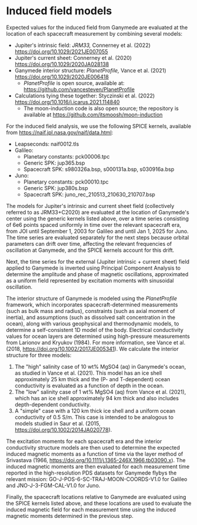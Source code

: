 # Induced field models
Expected values for the induced field from Ganymede are evaluated at the location of each spacecraft measurement by combining several models:
* Jupiter's intrinsic field: _JRM33,_ Connerney et al. (2022) https://doi.org/10.1029/2021JE007055
* Jupiter's current sheet: Connerney et al. (2020) https://doi.org/10.1029/2020JA028138
* Ganymede interior structure: _PlanetProfile,_ Vance et al. (2021) https://doi.org/10.1029/2020JE006418
  * _PlanetProfile_ is open source, available at: https://github.com/vancesteven/PlanetProfile
* Calculations tying these together: Styczinski et al. (2022) https://doi.org/10.1016/j.icarus.2021.114840
  * The moon-induction code is also open source; the repository is available at https://github.com/itsmoosh/moon-induction

For the induced field analysis, we use the following SPICE kernels, available from https://naif.jpl.nasa.gov/naif/data.html:
* Leapseconds: naif0012.tls
* Galileo:
  * Planetary constants: pck00006.tpc 
  * Generic SPK: jup365.bsp
  * Spacecraft SPK: s980326a.bsp, s000131a.bsp, s030916a.bsp
* Juno:
  * Planetary constants: pck00010.tpc
  * Generic SPK: jup380s.bsp
  * Spacecraft SPK: juno_rec_210513_210630_210707.bsp
  
The models for Jupiter's intrinsic and current sheet field (collectively referred to as JRM33+C2020) are evaluated at the location of Ganymede's center using the generic kernels listed above, over a time series consisting of 6e6 points spaced uniformly in time over the relevant spacecraft era, from JOI until September 1, 2003 for Galileo and until Jan 1, 2025 for Juno. The time series are evaluated separately for the next steps because orbital parameters can drift over time, affecting the relevant frequencies of oscillation at Ganymede, and the SPICE kernels account for this drift.

Next, the time series for the external (Jupiter intrinsic + current sheet) field applied to Ganymede is inverted using Principal Component Analysis to determine the amplitude and phase of magnetic oscillations, approximated as a uniform field represented by excitation moments with sinusoidal oscillation.

The interior structure of Ganymede is modeled using the _PlanetProfile_ framework, which incorporates spacecraft-determined measurements (such as bulk mass and radius), constraints (such as axial moment of inertia), and assumptions (such as dissolved salt concentration in the ocean), along with various geophysical and thermodynamic models, to determine a self-consistent 1D model of the body. Electrical conductivity values for ocean layers are determined using high-pressure measurements from Larionov and Kryukov (1984). For more information, see Vance et al. (2018, https://doi.org/10.1002/2017JE005341). We calculate the interior structure for three models:
  1. The "high" salinity case of 10 wt% MgSO4 (aq) in Ganymede's ocean, as studied in Vance et al. (2021). This model has an ice shell approximately 25 km thick and the (P- and T-dependent) ocean conductivity is evaluated as a function of depth in the ocean.
  1. The "low" salinity case of 1 wt% MgSO4 (aq) from Vance et al. (2021), which has an ice shell approximately 94 km thick and also includes depth-dependent conductivity.
  1. A "simple" case with a 120 km thick ice shell and a uniform ocean conductivity of 0.5 S/m. This case is intended to be analogous to models studied in Saur et al. (2015, https://doi.org/10.1002/2014JA020778).

The excitation moments for each spacecraft era and the interior conductivity structure models are then used to determine the expected induced magnetic moments as a function of time via the layer method of Srivastava (1966, https://doi.org/10.1111/j.1365-246X.1966.tb03090.x). The induced magnetic moments are then evaluated for each measurement time reported in the high-resolution PDS datasets for Ganymede flybys the relevant mission: GO-J-POS-6-SC-TRAJ-MOON-COORDS-V1.0 for Galileo and JNO-J-3-FGM-CAL-V1.0 for Juno.

Finally, the spacecraft locations relative to Ganymede are evaluated using the SPICE kernels listed above, and these locations are used to evaluate the induced magnetic field for each measurement time using the induced magnetic moments determined in the previous step.
